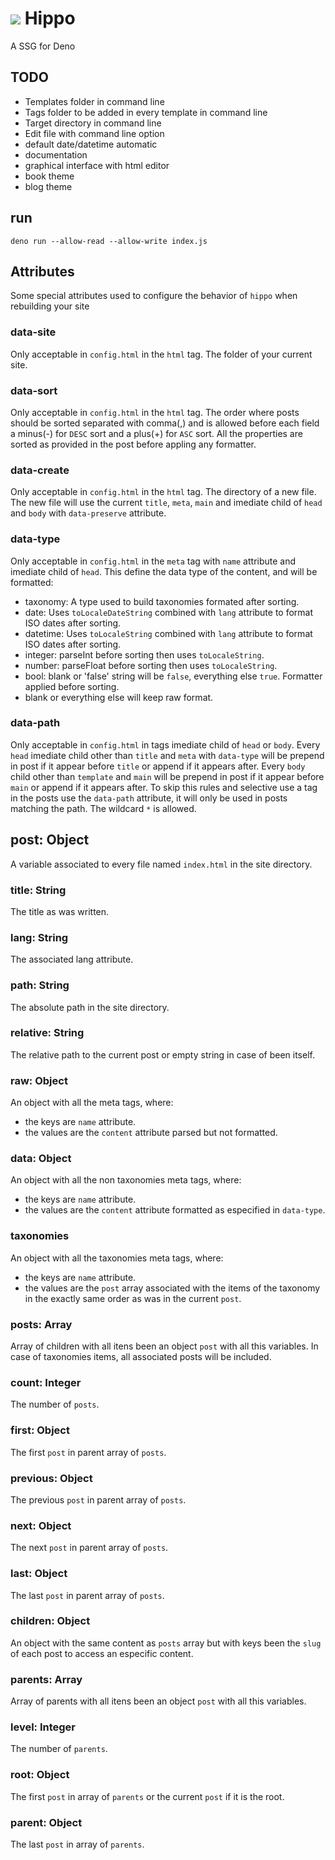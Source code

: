 # ![](favicon.ico) Hippo
A SSG for Deno

## TODO
 - Templates folder in command line
 - Tags folder to be added in every template in command line
 - Target directory in command line
 - Edit file with command line option
 - default date/datetime automatic
 - documentation
 - graphical interface with html editor
 - book theme
 - blog theme

## run
```
deno run --allow-read --allow-write index.js
```

## Attributes
Some special attributes used to configure the behavior of `hippo` when
rebuilding your site

### data-site
Only acceptable in `config.html` in the `html` tag.
The folder of your current site.

### data-sort
Only acceptable in `config.html` in the `html` tag.
The order where posts should be sorted separated with comma(,) and is allowed
before each field a minus(-) for `DESC` sort and a plus(+) for `ASC` sort.
All the properties are sorted as provided in the post before appling any
formatter.

### data-create
Only acceptable in `config.html` in the `html` tag.
The directory of a new file.
The new file will use the current `title`, `meta`, `main` and imediate child of
`head` and `body` with `data-preserve` attribute.

### data-type
Only acceptable in `config.html` in the `meta` tag with `name` attribute and
imediate child of `head`.
This define the data type of the content, and will be formatted:
 - taxonomy: A type used to build taxonomies formated after sorting.
 - date: Uses `toLocaleDateString` combined with `lang` attribute to format
ISO dates after sorting.
 - datetime: Uses `toLocaleString` combined with `lang` attribute to format
ISO dates after sorting.
 - integer: parseInt before sorting then uses `toLocaleString`.
 - number: parseFloat before sorting then uses `toLocaleString`.
 - bool: blank or 'false' string will be `false`, everything else `true`.
Formatter applied before sorting.
 - blank or everything else will keep raw format.

### data-path
Only acceptable in `config.html` in tags imediate child of `head` or `body`.
Every `head` imediate child other than `title` and `meta` with `data-type` will
be prepend in post if it appear before `title` or append if it appears after.
Every `body` child other than `template` and `main` will be prepend in post if
it appear before `main` or append if it appears after.
To skip this rules and selective use a tag in the posts use the `data-path`
attribute, it will only be used in posts matching the path.
The wildcard `*` is allowed.

## post: Object
A variable associated to every file named `index.html` in the site directory.

### title: String
The title as was written.

### lang: String
The associated lang attribute.

### path: String
The absolute path in the site directory.

### relative: String
The relative path to the current post or empty string in case of been itself.

### raw: Object
An object with all the meta tags, where:
 - the keys are `name` attribute.
 - the values are the `content` attribute parsed but not formatted.

### data: Object
An object with all the non taxonomies meta tags, where:
 - the keys are `name` attribute.
 - the values are the `content` attribute formatted as especified in `data-type`.

### taxonomies
An object with all the taxonomies meta tags, where:
 - the keys are `name` attribute.
 - the values are the `post` array associated with the items of the taxonomy
in the exactly same order as was in the current `post`.

### posts: Array
Array of children with all itens been an object `post` with all this variables.
In case of taxonomies items, all associated posts will be included.

### count: Integer
The number of `posts`.

### first: Object
The first `post` in parent array of `posts`.

### previous: Object
The previous `post` in parent array of `posts`.

### next: Object
The next `post` in parent array of `posts`.

### last: Object
The last `post` in parent array of `posts`.

### children: Object
An object with the same content as `posts` array but with keys been the
`slug` of each post to access an especific content.

### parents: Array
Array of parents with all itens been an object `post` with all this variables.

### level: Integer
The number of `parents`.

### root: Object
The first `post` in array of `parents` or the current `post` if it is the root.

### parent: Object
The last `post` in array of `parents`.
